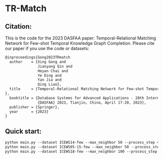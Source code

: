 # TR-Match
## Citation:
This is the code for the 2023 DASFAA paper: Temporal-Relational Matching Network for Few-shot Temporal Knowledge Graph Completion. Please cite our paper if you use the code or datasets:
```latex
@inproceedings{Gong2023TRmatch
  author    = {Xing Gong and
               Jianyang Qin and
               Heyan Chai and
               Ye Ding and
               Yan Jia and
               Qing Liao},
  title     = {Temporal-Relational Matching Network for Few-shot Temporal Knowledge Graph Completion
},
  booktitle = {Database Systems for Advanced Applications - 28th International Conference,
               {DASFAA} 2023, Tianjin, China, April 17-20, 2023},
  publisher = {Springer},
  year      = {2023}
}
```
## Quick start:
```latex
python main.py --dataset ICEWS14-few --max_neighbor 50 --process_step 4 --num_attention_heads 2
python main.py --dataset ICEWS05-15-few --max_neighbor 50 --process_step 4 --num_attention_heads 2
python main.py --dataset ICEWS18-few --max_neighbor 100 --process_step 5 --num_attention_heads 4
```
